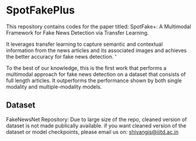 # SpotFakePlus
This repository contains codes for the paper titled: SpotFake+: A Multimodal Framework for Fake News Detection via Transfer Learning.

It leverages transfer learning to capture semantic and contextual information from the news articles and its associated images and achieves the better accuracy for
fake news detection. '

To the best of our knowledge, this is the first work that performs a multimodal approach for fake news detection on a dataset that consists of full length articles. It
outperforms the performance shown by both single modality and multiple-modality models.
 


## Dataset
FakeNewsNet Repository: Due to large size of the repo, cleaned version of dataset is not made publically available.
if you want cleaned version of the dataset or model checkpoints, please email us on: shivangis@iiitd.ac.in
